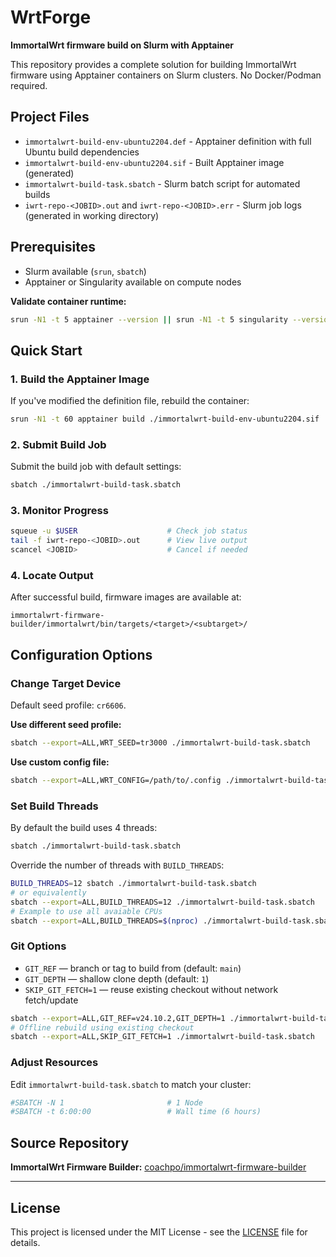 # WrtForge

**ImmortalWrt firmware build on Slurm with Apptainer**

This repository provides a complete solution for building ImmortalWrt firmware using Apptainer containers on Slurm clusters. No Docker/Podman required.

## Project Files

- `immortalwrt-build-env-ubuntu2204.def` - Apptainer definition with full Ubuntu build dependencies
- `immortalwrt-build-env-ubuntu2204.sif` - Built Apptainer image (generated)
- `immortalwrt-build-task.sbatch` - Slurm batch script for automated builds
- `iwrt-repo-<JOBID>.out` and `iwrt-repo-<JOBID>.err` - Slurm job logs (generated in working directory)

## Prerequisites

- Slurm available (`srun`, `sbatch`)
- Apptainer or Singularity available on compute nodes

**Validate container runtime:**
```bash
srun -N1 -t 5 apptainer --version || srun -N1 -t 5 singularity --version
```

## Quick Start

### 1. Build the Apptainer Image

If you've modified the definition file, rebuild the container:

```bash
srun -N1 -t 60 apptainer build ./immortalwrt-build-env-ubuntu2204.sif ./immortalwrt-build-env-ubuntu2204.def
```

### 2. Submit Build Job

Submit the build job with default settings:

```bash
sbatch ./immortalwrt-build-task.sbatch
```

### 3. Monitor Progress

```bash
squeue -u $USER                    # Check job status
tail -f iwrt-repo-<JOBID>.out      # View live output
scancel <JOBID>                    # Cancel if needed
```

### 4. Locate Output

After successful build, firmware images are available at:

```
immortalwrt-firmware-builder/immortalwrt/bin/targets/<target>/<subtarget>/
```

## Configuration Options

### Change Target Device

Default seed profile: `cr6606`.

**Use different seed profile:**
```bash
sbatch --export=ALL,WRT_SEED=tr3000 ./immortalwrt-build-task.sbatch
```

**Use custom config file:**
```bash
sbatch --export=ALL,WRT_CONFIG=/path/to/.config ./immortalwrt-build-task.sbatch
```

### Set Build Threads

By default the build uses 4 threads:

```bash
sbatch ./immortalwrt-build-task.sbatch
```

Override the number of threads with `BUILD_THREADS`:

```bash
BUILD_THREADS=12 sbatch ./immortalwrt-build-task.sbatch
# or equivalently
sbatch --export=ALL,BUILD_THREADS=12 ./immortalwrt-build-task.sbatch
# Example to use all avaiable CPUs
sbatch --export=ALL,BUILD_THREADS=$(nproc) ./immortalwrt-build-task.sbatch
```

### Git Options

- `GIT_REF` — branch or tag to build from (default: `main`)
- `GIT_DEPTH` — shallow clone depth (default: `1`)
- `SKIP_GIT_FETCH=1` — reuse existing checkout without network fetch/update

```bash
sbatch --export=ALL,GIT_REF=v24.10.2,GIT_DEPTH=1 ./immortalwrt-build-task.sbatch
# Offline rebuild using existing checkout
sbatch --export=ALL,SKIP_GIT_FETCH=1 ./immortalwrt-build-task.sbatch
```

### Adjust Resources

Edit `immortalwrt-build-task.sbatch` to match your cluster:

```bash
#SBATCH -N 1                       # 1 Node
#SBATCH -t 6:00:00                 # Wall time (6 hours)
```

## Source Repository

**ImmortalWrt Firmware Builder:** [coachpo/immortalwrt-firmware-builder](https://github.com/coachpo/immortalwrt-firmware-builder)

---

## License

This project is licensed under the MIT License - see the [LICENSE](LICENSE) file for details.